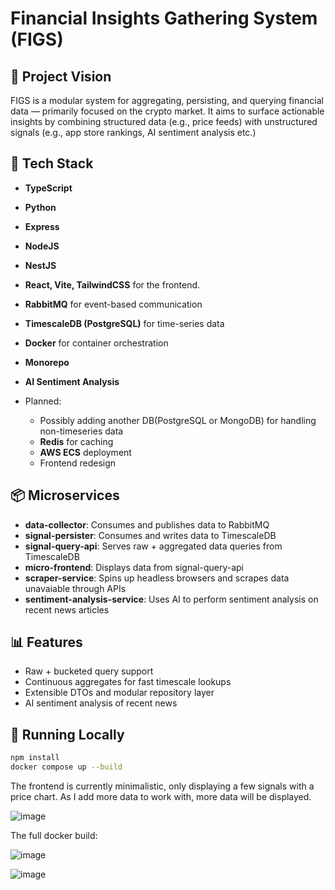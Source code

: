 # Financial Insights Gathering System (FIGS)

## 📌 Project Vision
 FIGS is a modular system for aggregating, persisting, and querying financial data — primarily focused on the crypto market. It aims to surface actionable insights by combining structured data (e.g., price feeds) with unstructured signals (e.g., app store rankings, AI sentiment analysis etc.)

## 🧠 Tech Stack
- **TypeScript**
- **Python**
- **Express**
- **NodeJS**
- **NestJS**
- **React, Vite, TailwindCSS** for the frontend. 
- **RabbitMQ** for event-based communication
- **TimescaleDB (PostgreSQL)** for time-series data
- **Docker** for container orchestration
- **Monorepo**
- **AI Sentiment Analysis**
  
- Planned:
  - Possibly adding another DB(PostgreSQL or MongoDB) for handling non-timeseries data
  - **Redis** for caching
  - **AWS ECS** deployment
  - Frontend redesign
  
## 📦 Microservices

- **data-collector**: Consumes and publishes data to RabbitMQ
- **signal-persister**: Consumes and writes data to TimescaleDB
- **signal-query-api**: Serves raw + aggregated data queries from TimescaleDB
- **micro-frontend**: Displays data from signal-query-api
- **scraper-service**: Spins up headless browsers and scrapes data unavaiable through APIs
- **sentiment-analysis-service**: Uses AI to perform sentiment analysis on recent news articles
  
## 📊 Features

- Raw + bucketed query support
- Continuous aggregates for fast timescale lookups
- Extensible DTOs and modular repository layer
- AI sentiment analysis of recent news


## 🚀 Running Locally

```bash
npm install
docker compose up --build
```

The frontend is currently minimalistic, only displaying a few signals with a price chart. 
As I add more data to work with, more data will be displayed.

![image](https://github.com/user-attachments/assets/1f422c79-09e6-4a27-9d10-79a584fb0e7e)

The full docker build:

![image](https://github.com/user-attachments/assets/fc3f486f-3c77-47b0-8b0e-1c795f48034a)

![image](https://github.com/user-attachments/assets/5f744c97-ee1f-40d3-8e35-736cff4f061e)

